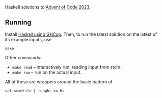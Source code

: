 Haskell solutions to [Advent of Code 2023](https://adventofcode.com/2023).

## Running

Install [Haskell using GHCup](https://www.haskell.org/ghcup/). Then, to run the
latest solution on the latest of its example inputs, use

    make

Other commands:

-   `make read` – interactively run, reading input from stdin.
-   `make run` – run on the actual input.

All of these are wrappers around the basic pattern of

    cat somefile | runghc xx.hs

